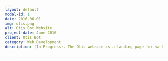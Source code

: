 ```yaml
---
layout: default
modal-id: 1
date: 2016-06-01
img: otis.png
alt: Otis Bot Website
project-date: June 2016
client: Otis Bot
category: Web Development
description: (In Progress). The Otis website is a landing page for <a href="https://otis-bot.github.io/">Otis Bot</a>, an open source project. It was built using the solid-jekyll theme designed by blacktie.co. The Otis Bot logo, the cat's face was modified from a CCO image. The Front-end and Backend cat logos was an original design made in Photoshop.

---
```

